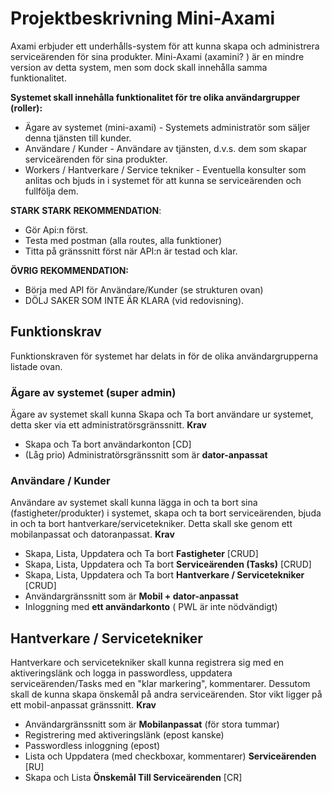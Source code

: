 # Projektbeskrivning Mini-Axami
Axami erbjuder ett underhålls-system för att kunna skapa och administrera serviceärenden för sina produkter. Mini-Axami (axamini? ) är en mindre version av detta system, men som dock skall innehålla samma funktionalitet.

**Systemet skall innehålla funktionalitet för tre olika användargrupper (roller):**
- Ägare av systemet (mini-axami) - Systemets administratör som säljer denna tjänsten till kunder.
- Användare / Kunder - Användare av tjänsten, d.v.s. dem som skapar serviceärenden för sina produkter.
- Workers / Hantverkare / Service tekniker - Eventuella konsulter som anlitas och bjuds in i systemet för att kunna se serviceärenden och fullfölja dem.

**STARK STARK REKOMMENDATION**:
- Gör Api:n först.
- Testa med postman (alla routes, alla funktioner)
- Titta på gränssnitt först när API:n är testad och klar. 


**ÖVRIG REKOMMENDATION:**
- Börja med API för Användare/Kunder (se strukturen ovan)
- DÖLJ SAKER SOM INTE ÄR KLARA (vid redovisning). 

## Funktionskrav
Funktionskraven för systemet har delats in för de olika användargrupperna listade ovan. 

### Ägare av systemet (super admin)
Ägare av systemet skall kunna Skapa och Ta bort användare ur systemet, detta sker via ett administratörsgränssnitt. 
**Krav**
- Skapa och Ta bort användarkonton \[CD]
- (Låg prio) Administratörsgränssnitt som är **dator-anpassat**

### Användare / Kunder
Användare av systemet skall kunna lägga in och ta bort sina (fastigheter/produkter) i systemet, skapa och ta bort serviceärenden, bjuda in och ta bort hantverkare/servicetekniker. Detta skall ske genom ett mobilanpassat och datoranpassat. 
**Krav**
- Skapa, Lista, Uppdatera och Ta bort **Fastigheter** \[CRUD]
- Skapa, Lista, Uppdatera och Ta bort **Serviceärenden (Tasks)** \[CRUD]
- Skapa, Lista, Uppdatera och Ta bort **Hantverkare / Servicetekniker** \[CRUD]
- Användargränssnitt som är **Mobil + dator-anpassat**
- Inloggning med **ett användarkonto** ( PWL är inte nödvändigt)
## Hantverkare / Servicetekniker
Hantverkare och servicetekniker skall kunna registrera sig med en aktiveringslänk och logga in passwordless, uppdatera serviceärenden/Tasks med en "klar markering", kommentarer. Dessutom skall de kunna skapa önskemål på andra serviceärenden. Stor vikt ligger på ett mobil-anpassat gränssnitt. 
**Krav**
- Användargränssnitt som är **Mobilanpassat** (för stora tummar)
- Registrering med aktiveringslänk (epost kanske)
- Passwordless inloggning (epost)
- Lista och Uppdatera (med checkboxar, kommentarer) **Serviceärenden**  \[RU]
- Skapa och Lista **Önskemål Till Serviceärenden** \[CR]


